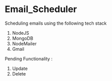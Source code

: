 # Email_Scheduler
Scheduling emails using the following tech stack
1. NodeJS
2. MongoDB
3. NodeMailer
4. Gmail

Pending Functionality : 
1. Update 
2. Delete
